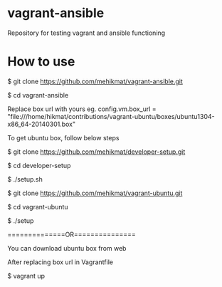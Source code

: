 vagrant-ansible
===============
Repository for testing vagrant and ansible functioning

How to use
=============== 

$ git clone https://github.com/mehikmat/vagrant-ansible.git

$ cd vagrant-ansible

Replace box url with yours 
eg. config.vm.box_url = "file:///home/hikmat/contributions/vagrant-ubuntu/boxes/ubuntu1304-x86_64-20140301.box"

To get ubuntu box, follow below steps

$ git clone https://github.com/mehikmat/developer-setup.git

$ cd developer-setup

$ ./setup.sh

$ git clone https://github.com/mehikmat/vagrant-ubuntu.git

$ cd vagrant-ubuntu

$ ./setup

==============OR===============

You can download ubuntu box from web

After replacing box url in Vagrantfile

$ vagrant up


